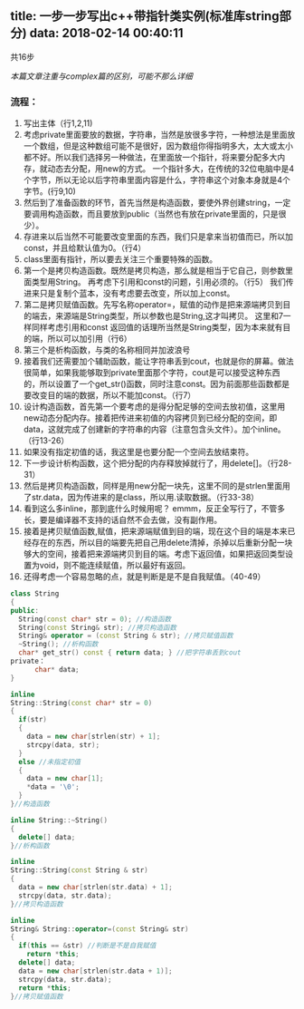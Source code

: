 title: 一步一步写出c++带指针类实例(标准库string部分)
data: 2018-02-14 00:40:11
---------
共16步
<!-- more -->
*本篇文章注重与complex篇的区别，可能不那么详细*
### 流程：
1. 写出主体（行1,2,11)
2. 考虑private里面要放的数据，字符串，当然是放很多字符，一种想法是里面放一个数组，但是这种数组可能不是很好，因为数组你得指明多大，太大或太小都不好。所以我们选择另一种做法，在里面放一个指针，将来要分配多大内存，就动态去分配，用new的方式。
一个指针多大，在传统的32位电脑中是4个字节，所以无论以后字符串里面内容是什么，字符串这个对象本身就是4个字节。(行9,10)
3. 然后到了准备函数的环节，首先当然是构造函数，要使外界创建string，一定要调用构造函数，而且要放到public（当然也有放在private里面的，只是很少）。
4. 存进来以后当然不可能要改变里面的东西，我们只是拿来当初值而已，所以加const，并且给默认值为0。（行4）
5. class里面有指针，所以要去关注三个重要特殊的函数。
6. 第一个是拷贝构造函数。既然是拷贝构造，那么就是相当于它自己，则参数里面类型用String。
再考虑下引用和const的问题，引用必须的。（行5）
我们传进来只是复制个蓝本，没有考虑要去改变，所以加上const。
7. 第二是拷贝赋值函数。先写名称operator=，赋值的动作是把来源端拷贝到目的端去，来源端是String类型，所以参数也是String,这才叫拷贝。
这里和7一样同样考虑引用和const
返回值的话理所当然是String类型，因为本来就有目的端，所以可以加引用（行6）
8. 第三个是析构函数，与类的名称相同并加波浪号
9. 接着我们还需要加个辅助函数，能让字符串丢到cout，也就是你的屏幕。做法很简单，如果我能够取到private里面那个字符，cout是可以接受这种东西的，所以设置了一个get_str()函数，同时注意const。因为前面那些函数都是要改变目的端的数据，所以不能加const。（行7）
10. 设计构造函数，首先第一个要考虑的是得分配足够的空间去放初值，这里用new动态分配内存。接着把传进来初值的内容拷贝到已经分配的空间，即data，这就完成了创建新的字符串的内容（注意包含头文件）。加个inline。（行13-26）
11. 如果没有指定初值的话，我这里是也要分配一个空间去放结束符。
12. 下一步设计析构函数，这个把分配的内存释放掉就行了，用delete[]。（行28-31）
13. 然后是拷贝构造函数，同样是用new分配一块先，这里不同的是strlen里面用了str.data，因为传进来的是class，所以用.读取数据。（行33-38）
14. 看到这么多inline，那到底什么时候用呢？
emmm，反正全写行了，不管多长，要是编译器不支持的话自然不会去做，没有副作用。
15. 接着是拷贝赋值函数,赋值，把来源端赋值到目的端，现在这个目的端是本来已经存在的东西，所以目的端要先把自己用delete清掉，杀掉以后重新分配一块够大的空间，接着把来源端拷贝到目的端。考虑下返回值，如果把返回类型设置为void，则不能连续赋值，所以最好有返回。
16. 还得考虑一个容易忽略的点，就是判断是是不是自我赋值。（40-49）
```c++
class String
{
public:
  String(const char* str = 0); //构造函数
  String(const String& str); //拷贝构造函数
  String& operator = (const String & str); //拷贝赋值函数
  ~String(); //析构函数
  char* get_str() const { return data; } //把字符串丢到cout
private：
      char* data;
}

inline
String::String(const char* str = 0)
{
  if(str)
  {
    data = new char[strlen(str) + 1];
    strcpy(data, str);
  }
  else //未指定初值
  {
    data = new char[1];
    *data = '\0';
  }
}//构造函数

inline String::~String()
{
  delete[] data;
}//析构函数

inline
String::String(const String & str)
{
  data = new char[strlen(str.data) + 1];
  strcpy(data, str.data);
}//拷贝构造函数

inline
String& String::operator=(const String& str)
{
  if(this == &str) //判断是不是自我赋值
    return *this;
  delete[] data;
  data = new char[strlen(str.data + 1)];
  strcpy(data, str.data);
  return *this;
}//拷贝赋值函数
```
